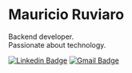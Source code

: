 # Mauricio Ruviaro

Backend developer.<br>
Passionate about technology.

[![Linkedin Badge](https://img.shields.io/badge/-Mauricio%20Ruviaro-6945be?style=flat-square&logo=Linkedin&logoColor=white&link=https://www.linkedin.com/in/mauricioruviaro/)](https://www.linkedin.com/in/mauricioruviaro/) 
[![Gmail Badge](https://img.shields.io/badge/-mauricioruviaro07@gmail.com-6945be?style=flat-square&logo=Gmail&logoColor=white&link=mailto:mauricioruviaro07@gmail.com)](mailto:mauricioruviaro07@gmail.com)
